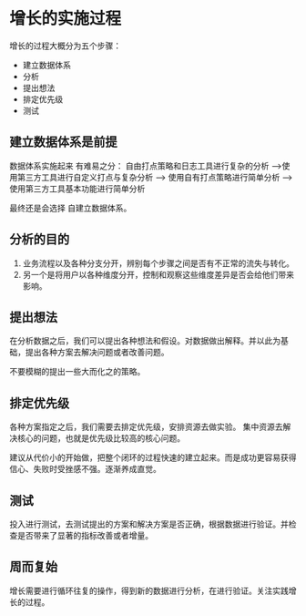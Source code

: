 # 增长的实施过程
增长的过程大概分为五个步骤：
- 建立数据体系
- 分析
- 提出想法
- 排定优先级
- 测试

## 建立数据体系是前提
数据体系实施起来 有难易之分：
自由打点策略和日志工具进行复杂的分析 -->使用第三方工具进行自定义打点与复杂分析 --> 使用自有打点策略进行简单分析 --> 使用第三方工具基本功能进行简单分析

最终还是会选择 自建立数据体系。

## 分析的目的
1. 业务流程以及各种分支分开，辨别每个步骤之间是否有不正常的流失与转化。
2. 另一个是将用户以各种维度分开，控制和观察这些维度差异是否会给他们带来影响。

## 提出想法
在分析数据之后，我们可以提出各种想法和假设。对数据做出解释。并以此为基础，提出各种方案去解决问题或者改善问题。

不要模糊的提出一些大而化之的策略。

## 排定优先级

各种方案指定之后，我们需要去排定优先级，安排资源去做实验。 集中资源去解决核心的问题，也就是优先级比较高的核心问题。

建议从代价小的开始做，把整个闭环的过程快速的建立起来。而是成功更容易获得信心、失败时受挫感不强。逐渐养成直觉。

## 测试
投入进行测试，去测试提出的方案和解决方案是否正确，根据数据进行验证。并检查是否带来了显著的指标改善或者增量。

## 周而复始
增长需要进行循环往复的操作，得到新的数据进行分析，在进行验证。关注实践增长的过程。
